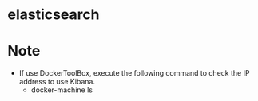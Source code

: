 # elasticsearch

# Note
- If use DockerToolBox, execute the following command to check the IP address to use Kibana.
  - docker-machine ls